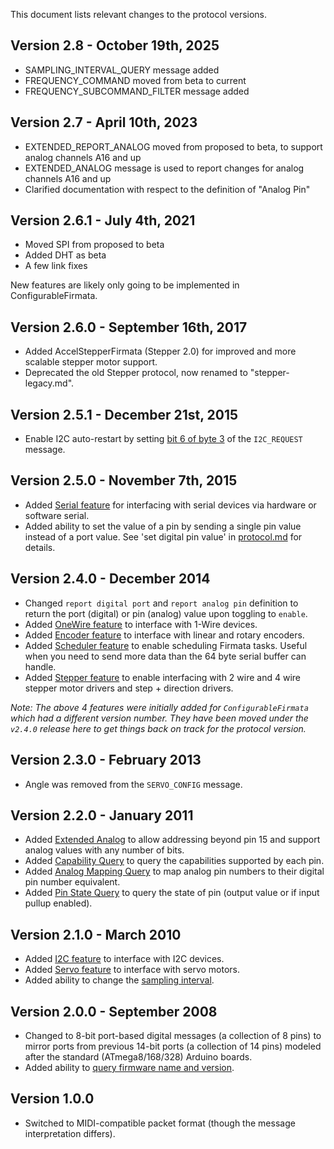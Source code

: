 This document lists relevant changes to the protocol versions.

## Version 2.8 - October 19th, 2025

- SAMPLING_INTERVAL_QUERY message added
- FREQUENCY_COMMAND moved from beta to current
- FREQUENCY_SUBCOMMAND_FILTER message added

## Version 2.7 - April 10th, 2023

- EXTENDED_REPORT_ANALOG moved from proposed to beta, to support analog channels A16 and up
- EXTENDED_ANALOG message is used to report changes for analog channels A16 and up
- Clarified documentation with respect to the definition of "Analog Pin"

## Version 2.6.1 - July 4th, 2021

- Moved SPI from proposed to beta
- Added DHT as beta
- A few link fixes

New features are likely only going to be implemented in ConfigurableFirmata.

## Version 2.6.0 - September 16th, 2017

- Added AccelStepperFirmata (Stepper 2.0) for improved and more scalable stepper motor support.
- Deprecated the old Stepper protocol, now renamed to "stepper-legacy.md".

## Version 2.5.1 - December 21st, 2015

- Enable I2C auto-restart by setting [bit 6 of byte 3](https://github.com/firmata/protocol/commit/22cc239b5a527556d82707fe0c540b16ed42f0bc#diff-ab7ff1e563b418ee1e557d6ece901dc7R17) of the `I2C_REQUEST` message.

## Version 2.5.0 - November 7th, 2015

- Added [Serial feature](https://github.com/firmata/protocol/blob/master/serial-1.0.md) for interfacing with serial devices via hardware or software serial.
- Added ability to set the value of a pin by sending a single pin value instead of a port value. See 'set digital pin value' in [protocol.md](https://github.com/firmata/protocol/blob/master/protocol.md#message-types) for details.

## Version 2.4.0 - December 2014

- Changed `report digital port` and `report analog pin` definition to return the port (digital) or pin (analog) value upon toggling to `enable`.
- Added [OneWire feature](https://github.com/firmata/protocol/blob/master/onewire.md) to interface with 1-Wire devices.
- Added [Encoder feature](https://github.com/firmata/protocol/blob/master/encoder.md) to interface with linear and rotary encoders.
- Added [Scheduler feature](https://github.com/firmata/protocol/blob/master/scheduler.md) to enable scheduling Firmata tasks. Useful when you need to send more data than the 64 byte serial buffer can handle.
- Added [Stepper feature](https://github.com/firmata/protocol/blob/master/stepper.md) to enable interfacing with 2 wire and 4 wire stepper motor drivers and step + direction drivers.

*Note: The above 4 features were initially added for `ConfigurableFirmata` which had a different version number. They have been moved under the `v2.4.0` release here to get things back on track for the protocol version.*

## Version 2.3.0 - February 2013

- Angle was removed from the `SERVO_CONFIG` message.

## Version 2.2.0 - January 2011

- Added [Extended Analog](https://github.com/firmata/protocol/blob/master/protocol.md#extended-analog) to allow addressing beyond pin 15 and support analog values with any number of bits.
- Added [Capability Query](https://github.com/firmata/protocol/blob/master/protocol.md#capability-query) to query the capabilities supported by each pin.
- Added [Analog Mapping Query](https://github.com/firmata/protocol/blob/master/protocol.md#analog-mapping-query) to map analog pin numbers to their digital pin number equivalent.
- Added [Pin State Query](https://github.com/firmata/protocol/blob/master/protocol.md#pin-state-query) to query the state of pin (output value or if input pullup enabled).

## Version 2.1.0 - March 2010

- Added [I2C feature](https://github.com/firmata/protocol/blob/master/i2c.md) to interface with I2C devices.
- Added [Servo feature](https://github.com/firmata/protocol/blob/master/servos.md) to interface with servo motors.
- Added ability to change the [sampling interval](https://github.com/firmata/protocol/blob/master/protocol.md#sampling-interval).

## Version 2.0.0 - September 2008

- Changed to 8-bit port-based digital messages (a collection of 8 pins) to mirror ports from previous 14-bit ports (a collection of 14 pins) modeled after the standard (ATmega8/168/328) Arduino boards.
- Added ability to [query firmware name and version](https://github.com/firmata/protocol/blob/master/protocol.md#query-firmware-name-and-version).

## Version 1.0.0

- Switched to MIDI-compatible packet format (though the message interpretation differs).
